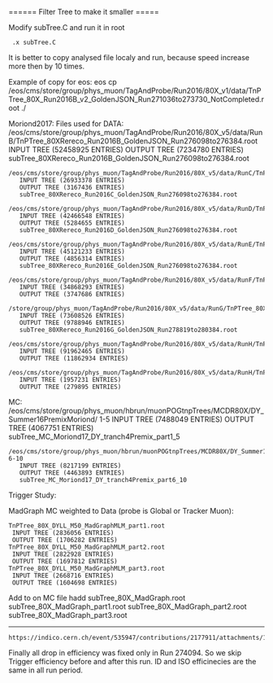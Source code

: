 ====== Filter Tree to make it smaller =====

Modify subTree.C and run it in root

     .x subTree.C

It is better to copy analysed file localy and run, because speed increase more then by 10 times.


Example of copy for eos:
     eos cp /eos/cms/store/group/phys_muon/TagAndProbe/Run2016/80X_v1/data/TnPTree_80X_Run2016B_v2_GoldenJSON_Run271036to273730_NotCompleted.root ./

Moriond2017:
Files used for DATA:
    /eos/cms/store/group/phys_muon/TagAndProbe/Run2016/80X_v5/data/RunB/TnPTree_80XRereco_Run2016B_GoldenJSON_Run276098to276384.root 
       INPUT TREE (52458925 ENTRIES)
       OUTPUT TREE (7234780 ENTRIES)
       subTree_80XRereco_Run2016B_GoldenJSON_Run276098to276384.root

    /eos/cms/store/group/phys_muon/TagAndProbe/Run2016/80X_v5/data/RunC/TnPTree_80XRereco_Run2016C_GoldenJSON_Run276098to276384.root
       INPUT TREE (26933378 ENTRIES)
       OUTPUT TREE (3167436 ENTRIES)
       subTree_80XRereco_Run2016C_GoldenJSON_Run276098to276384.root 

    /eos/cms/store/group/phys_muon/TagAndProbe/Run2016/80X_v5/data/RunD/TnPTree_80XRereco_Run2016D_GoldenJSON_Run276098to276384.root 
       INPUT TREE (42466548 ENTRIES)
       OUTPUT TREE (5284655 ENTRIES)
       subTree_80XRereco_Run2016D_GoldenJSON_Run276098to276384.root 

    /eos/cms/store/group/phys_muon/TagAndProbe/Run2016/80X_v5/data/RunE/TnPTree_80XRereco_Run2016E_GoldenJSON_Run276098to276384.root 
       INPUT TREE (45121233 ENTRIES)
       OUTPUT TREE (4856314 ENTRIES)
       subTree_80XRereco_Run2016E_GoldenJSON_Run276098to276384.root

    /eos/cms/store/group/phys_muon/TagAndProbe/Run2016/80X_v5/data/RunF/TnPTree_80XRereco_Run2016F_GoldenJSON_Run276098to276384.root 
       INPUT TREE (34868293 ENTRIES)
       OUTPUT TREE (3747686 ENTRIES)

    /store/group/phys_muon/TagAndProbe/Run2016/80X_v5/data/RunG/TnPTree_80XRereco_Run2016G_GoldenJSON_Run278819to280384.root
       INPUT TREE (73608526 ENTRIES)
       OUTPUT TREE (9788946 ENTRIES)
       subTree_80XRereco_Run2016G_GoldenJSON_Run278819to280384.root

    /eos/cms/store/group/phys_muon/TagAndProbe/Run2016/80X_v5/data/RunH/TnPTree_80XRereco_Run2016H_v2_GoldenJSON_Run281613to284035.root
       INPUT TREE (91962465 ENTRIES)
       OUTPUT TREE (11862934 ENTRIES)

    /eos/cms/store/group/phys_muon/TagAndProbe/Run2016/80X_v5/data/RunH/TnPTree_80XRereco_Run2016H_GoldenJSON_Run284036to284044.root
       INPUT TREE (1957231 ENTRIES)
       OUTPUT TREE (279895 ENTRIES)

MC:
    /eos/cms/store/group/phys_muon/hbrun/muonPOGtnpTrees/MCDR80X/DY_Summer16PremixMoriond/ 1-5
       INPUT TREE (7488049 ENTRIES)
       OUTPUT TREE (4067751 ENTRIES)
       subTree_MC_Moriond17_DY_tranch4Premix_part1_5

    /eos/cms/store/group/phys_muon/hbrun/muonPOGtnpTrees/MCDR80X/DY_Summer16PremixMoriond/ 6-10
       INPUT TREE (8217199 ENTRIES)
       OUTPUT TREE (4463893 ENTRIES)
       subTree_MC_Moriond17_DY_tranch4Premix_part6_10

Trigger Study:



MadGraph MC weighted to Data (probe is Global or Tracker Muon):

    TnPTree_80X_DYLL_M50_MadGraphMLM_part1.root
     INPUT TREE (2836056 ENTRIES)
     OUTPUT TREE (1706282 ENTRIES)
    TnPTree_80X_DYLL_M50_MadGraphMLM_part2.root
     INPUT TREE (2822928 ENTRIES)
     OUTPUT TREE (1697812 ENTRIES)
    TnPTree_80X_DYLL_M50_MadGraphMLM_part3.root
     INPUT TREE (2668716 ENTRIES)
     OUTPUT TREE (1604698 ENTRIES)

Add to on MC file
    hadd subTree_80X_MadGraph.root subTree_80X_MadGraph_part1.root subTree_80X_MadGraph_part2.root subTree_80X_MadGraph_part3.root


******

    
    https://indico.cern.ch/event/535947/contributions/2177911/attachments/1278346/1897723/2016.05.24_MuonHLT_TrigEff_80X_KPLee_v2.pdf

Finally all drop in efficiency was fixed only in Run 274094. So we skip Trigger efficiency before and after this run. 
ID and ISO efficinecies are the same in all run period.


